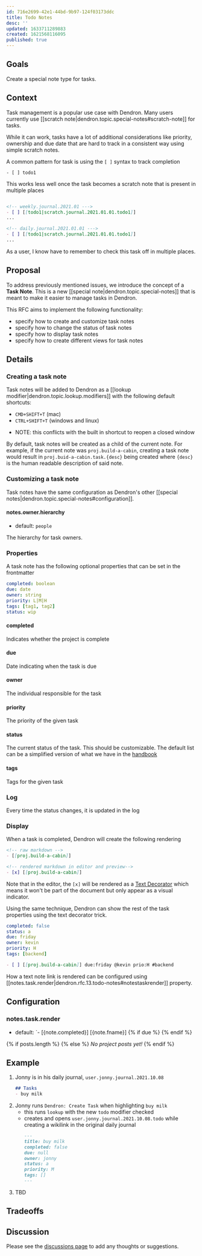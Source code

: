 ```yaml
---
id: 716e2699-42e1-44bd-9b97-124f03173ddc
title: Todo Notes
desc: ''
updated: 1633711289883
created: 1621568116095
published: true
---
```


## Goals

Create a special note type for tasks. 

## Context

Task management is a popular use case with Dendron. Many users currently use [[scratch note|dendron.topic.special-notes#scratch-note]] for tasks. 

While it can work, tasks have a lot of additional considerations like priority, ownership and due date that are hard to track in a consistent way using simple scratch notes. 

A common pattern for task is using the `[ ]` syntax to track completion

```
- [ ] todo1
```

This works less well once the task becomes a scratch note that is present in multiple places
```markdown

<!-- weekly.journal.2021.01 --->
- [ ] [[todo1|scratch.journal.2021.01.01.todo1]]
...

<!-- daily.journal.2021.01.01 --->
- [ ] [[todo1|scratch.journal.2021.01.01.todo1]]
...
```

As a user, I know have to remember to check this task off in multiple places. 

## Proposal

To address previously mentioned issues, we introduce the concept of a **Task Note**. This is a new [[special note|dendron.topic.special-notes]] that is meant to make it easier to manage tasks in Dendron. 

This RFC aims to implement the following functionality:
- specify how to create and customize task notes
- specify how to change the status of task notes
- specify how to display task notes
- specify how to create different views for task notes

## Details

### Creating a task note

Task notes will be added to Dendron as a [[lookup modifier|dendron.topic.lookup.modifiers]] with the following default shortcuts:
- `CMD+SHIFT+T` (mac)
- `CTRL+SHIFT+T` (windows and linux)
<!-- -->
- NOTE: this conflicts with the built in shortcut to reopen a closed window

By default, task notes will be created as a child of the current note. For example, if the current note was `proj.build-a-cabin`, creating a task note would result in `proj.buid-a-cabin.task.{desc}` being created where `{desc}` is the human readable description of said note. 

### Customizing a task note

Task notes have the same configuration as Dendron's other [[special notes|dendron.topic.special-notes#configuration]].


#### notes.owner.hierarchy
- default: `people`

The hierarchy for task owners. 

### Properties

A task note has the following optional properties that can be set in the frontmatter

```yml
completed: boolean
due: date
owner: string
priority: L|M|H
tags: [tag1, tag2]
status: wip
```

#### completed

Indicates whether the project is complete

#### due

Date indicating when the task is due

#### owner

The individual responsible for the task

#### priority

The priority of the given task

#### status

The current status of the task. This should be customizable. The default list can be a simplified version of what we have in the [handbook](https://handbook.dendron.so/notes/0292b34e-47eb-4499-8f49-d9891accdb3d.html)

#### tags

Tags for the given task

### Log

Every time the status changes, it is updated in the log

### Display

When a task is completed, Dendron will create the following rendering

```markdown
<!-- raw markdown -->
- [[proj.build-a-cabin]]

<!-- rendered markdown in editor and preview-->
- [x] [[proj.build-a-cabin]]  
```

Note that in the editor, the `[x]` will be rendered as a [Text Decorator](https://code.visualstudio.com/api/references/vscode-api#TextEditorDecorationType) which means it won't be part of the document but only appear as a visual indicator. 

Using the same technique, Dendron can show the rest of the task properties using the text decorator trick. 

```yml
completed: false
status: a
due: friday
owner: kevin
priority: H
tags: [backend]
```

```markdown
- [ ] [[proj.build-a-cabin]] due:friday @kevin prio:H #backend
```

How a text note link is rendered can be configured using [[notes.task.render|dendron.rfc.13.todo-notes#notestaskrender]] property. 

## Configuration

### notes.task.render
- default: `- [{note.completed}] [{note.fname}] {% if due %} {% endif %}

{% if posts.length %}
{% else %}
<i>No project posts yet!</i>
{% endif %}

## Example

1. Jonny is in his daily journal,  `user.jonny.journal.2021.10.08`
    ```markdown
    ## Tasks
    - buy milk 
    ```
1. Jonny runs `Dendron: Create Task` when highlighting `buy milk`
    - this runs `lookup` with the new `todo` modifier checked
    - creates and opens `user.jonny.journal.2021.10.08.todo` while creating a wikilink in the original daily journal
        ```markdown
        ---
        title: buy milk
        completed: false
        due: null
        owner: jonny
        status: a
        priority: M
        tags: []
        ---
        ```
1. TBD

## Tradeoffs

## Discussion

Please see the [discussions page](https://github.com/dendronhq/dendron/discussions/1358) to add any thoughts or suggestions.